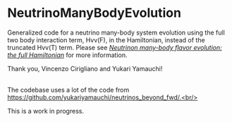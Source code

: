 # NeutrinoManyBodyEvolution
Generalized code for a neutrino many-body system evolution using the full two body interaction term, Hvv(F), in the Hamiltonian, instead of the truncated Hvv(T) term. Please see [_Neutrinon many-body flavor evolution: the full Hamiltonian_](https://arxiv.org/pdf/2404.16690) for more information.

Thank you, Vincenzo Cirigliano and Yukari Yamauchi!<br/><br/>

The codebase uses a lot of the code from https://github.com/yukariyamauchi/neutrinos_beyond_fwd/.<br/><br/>

This is a work in progress.
